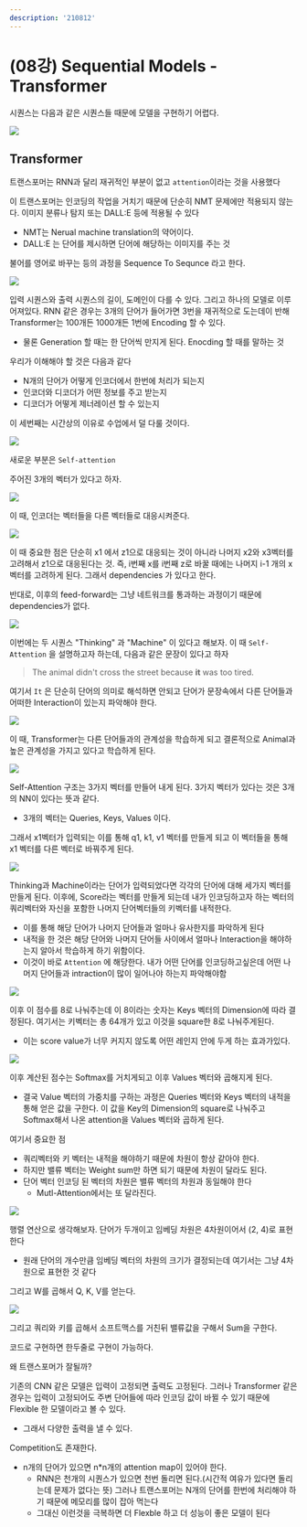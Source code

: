 ```yaml
---
description: '210812'
---
```


# \(08강\) Sequential Models - Transformer

시퀀스는 다음과 같은 시퀀스들 때문에 모델을 구현하기 어렵다.

![](../../../../.gitbook/assets/image%20%28847%29.png)



## Transformer

트랜스포머는 RNN과 달리 재귀적인 부분이 없고 `attention`이라는 것을 사용했다

이 트랜스포머는 인코딩의 작업을 거치기 때문에 단순히 NMT 문제에만 적용되지 않는다. 이미지 분류나 탐지 또는 DALL:E 등에 적용될 수 있다

* NMT는 Nerual machine translation의 약어이다. 
* DALL:E 는 단어를 제시하면 단어에 해당하는 이미지를 주는 것



불어를 영어로 바꾸는 등의 과정을 Sequence To Sequnce 라고 한다.

![](../../../../.gitbook/assets/image%20%28852%29.png)

입력 시퀀스와 출력 시퀀스의 길이, 도메인이 다를 수 있다. 그리고 하나의 모델로 이루어져있다. RNN 같은 경우는 3개의 단어가 들어가면 3번을 재귀적으로 도는데이 반해 Transformer는 100개든 1000개든 1번에 Encoding 할 수 있다.

* 물론 Generation 할 때는 한 단어씩 만지게 된다. Enocding 할 때를 말하는 것

우리가 이해해야 할 것은 다음과 같다

* N개의 단어가 어떻게 인코더에서 한번에 처리가 되는지
* 인코더와 디코더가 어떤 정보를 주고 받는지
* 디코더가 어떻게 제너레이션 할 수 있는지

이 세번째는 시간상의 이유로 수업에서 덜 다룰 것이다.

![](../../../../.gitbook/assets/image%20%28849%29.png)

새로운 부분은 `Self-attention`

주어진 3개의 벡터가 있다고 하자.

![](../../../../.gitbook/assets/image%20%28867%29.png)

이 때, 인코더는 벡터들을 다른 벡터들로 대응시켜준다.

![](../../../../.gitbook/assets/image%20%28843%29.png)

이 때 중요한 점은 단순히 x1 에서 z1으로 대응되는 것이 아니라 나머지 x2와 x3벡터를 고려해서 z1으로 대응된다는 것. 즉, i번째 x를 i번째 z로 바꿀 때에는 나머지 i-1 개의 x벡터를 고려하게 된다. 그래서 dependencies 가 있다고 한다.

반대로, 이후의 feed-forward는 그냥 네트워크를 통과하는 과정이기 때문에 dependencies가 없다.

![](../../../../.gitbook/assets/image%20%28870%29.png)

이번에는 두 시퀀스 "Thinking" 과 "Machine" 이 있다고 해보자. 이 때 `Self-Attention` 을 설명하고자 하는데, 다음과 같은 문장이 있다고 하자

> The animal didn't cross the street because **it** was too tired.

여기서 `It` 은 단순히 단어의 의미로 해석하면 안되고 단어가 문장속에서 다른 단어들과 어떠한 Interaction이 있는지 파악해야 한다.

![](../../../../.gitbook/assets/image%20%28864%29.png)

이 때, Transformer는 다른 단어들과의 관계성을 학습하게 되고 결론적으로 Animal과 높은 관계성을 가지고 있다고 학습하게 된다.

![](../../../../.gitbook/assets/image%20%28846%29.png)

Self-Attention 구조는 3가지 벡터를 만들어 내게 된다. 3가지 벡터가 있다는 것은 3개의 NN이 있다는 뜻과 같다.

* 3개의 벡터는 Queries, Keys, Values 이다.

그래서 x1벡터가 입력되는 이를 통해 q1, k1, v1 벡터를 만들게 되고 이 벡터들을 통해 x1 벡터를 다른 벡터로 바꿔주게 된다.

![](../../../../.gitbook/assets/image%20%28845%29.png)

Thinking과 Machine이라는 단어가 입력되었다면 각각의 단어에 대해 세가지 벡터를 만들게 된다. 이후에, Score라는 벡터를 만들게 되는데 내가 인코딩하고자 하는 벡터의 쿼리벡터와 자신을 포함한 나머지 단어벡터들의 키벡터를 내적한다.

* 이를 통해 해당 단어가 나머지 단어들과 얼마나 유사한지를 파악하게 된다
* 내적을 한 것은 해당 단어와 나머지 단어들 사이에서 얼마나 Interaction을 해야하는지 알아서 학습하게 하기 위함이다.
* 이것이 바로 `Attention` 에 해당한다.  내가 어떤 단어를 인코딩하고싶은데 어떤 나머지 단어들과 intraction이 많이 일어나야 하는지 파악해야함

![](../../../../.gitbook/assets/image%20%28851%29.png)

이후 이 점수를 8로 나눠주는데 이 8이라는 숫자는 Keys 벡터의 Dimension에 따라 결정된다. 여기서는 키벡터는 총 64개가 있고 이것을 square한 8로 나눠주게된다.

* 이는 score value가 너무 커지지 않도록 어떤 레인지 안에 두게 하는 효과가있다.

![](../../../../.gitbook/assets/image%20%28865%29.png)

이후 계산된 점수는 Softmax를 거치게되고 이후 Values 벡터와 곱해지게 된다.

* 결국 Value 벡터의 가중치를 구하는 과정은 Queries 벡터와 Keys 벡터의 내적을 통해 얻은 값을 구한다. 이 값을 Key의 Dimension의 square로 나눠주고 Softmax해서 나온 attention을 Values 벡터와 곱하게 된다.

여기서 중요한 점

* 쿼리벡터와 키 벡터는 내적을 해야하기 때문에 차원이 항상 같아야 한다.
* 하지만 밸류 벡터는 Weight sum만 하면 되기 때문에 차원이 달라도 된다.
* 단어 벡터 인코딩 된 벡터의 차원은 밸류 벡터의 차원과 동일해야 한다
  * Mutl-Attention에서는 또 달라진다.

![](../../../../.gitbook/assets/image%20%28853%29.png)

행렬 연산으로 생각해보자. 단어가 두개이고 임베딩 차원은 4차원이어서 \(2, 4\)로 표현한다

* 원래 단어의 개수만큼 임베딩 벡터의 차원의 크기가 결정되는데 여기서는 그냥 4차원으로 표현한 것 같다

그리고 W를 곱해서 Q, K, V를 얻는다.

![](../../../../.gitbook/assets/image%20%28848%29.png)

그리고 쿼리와 키를 곱해서 소프트맥스를 거친뒤 밸류값을 구해서 Sum을 구한다.

코드로 구현하면 한두줄로 구현이 가능하다.

왜 트랜스포머가 잘될까?

기존의 CNN 같은 모델은 입력이 고정되면 출력도 고정된다. 그러나 Transformer 같은 경우는 입력이 고정되어도 주변 단어들에 따라 인코딩 값이 바뀔 수 있기 때문에 Flexible 한 모델이라고 볼 수 있다.

* 그래서 다양한 출력을 낼 수 있다.

Competition도 존재한다.

* n개의 단어가 있으면 n\*n개의 attention map이 있어야 한다.
  * RNN은 천개의 시퀀스가 있으면 천번 돌리면 된다.\(시간적 여유가 있다면 돌리는데 문제가 없다는 뜻\) 그러나 트랜스포머는 N개의 단어를 한번에 처리해야 하기 때문에 메모리를 많이 잡아 먹는다
  * 그대신 이런것을 극복하면 더 Flexble 하고 더 성능이 좋은 모델이 된다

















